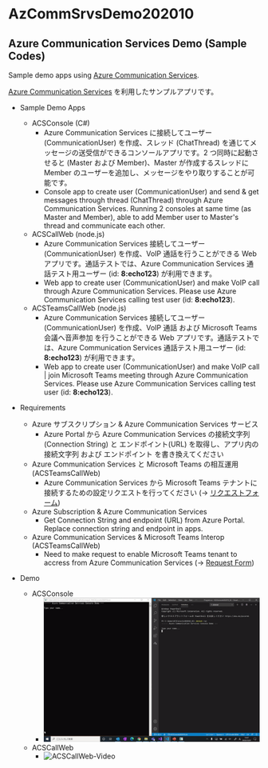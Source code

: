 # AzCommSrvsDemo202010
## Azure Communication Services Demo (Sample Codes)

Sample demo apps using [Azure Communication Services](https://azure.microsoft.com/en-us/services/communication-services/).

[Azure Communication Services](https://azure.microsoft.com/ja-jp/services/communication-services/) を利用したサンプルアプリです。

- Sample Demo Apps
    - ACSConsole (C#)
        - Azure Communication Services に接続してユーザー (CommunicationUser) を作成、スレッド (ChatThread) を通じてメッセージの送受信ができるコンソールアプリです。2 つ同時に起動させると (Master および Member)、Master が作成するスレッドに Member のユーザーを追加し、メッセージをやり取りすることが可能です。
        - Console app to create user (CommunicationUser) and send & get messages through thread (ChatThread) through Azure Communication Services. Running 2 consoles at same time (as Master and Member), able to add Member user to Master's thread and communicate each other.
    - ACSCallWeb (node.js)
        - Azure Communication Services 接続してユーザー (CommunicationUser) を作成、VoIP 通話を行うことができる Web アプリです。通話テストでは、Azure Communication Services 通話テスト用ユーザー (id: **8:echo123**) が利用できます。
        - Web app to create user (CommunicationUser) and make VoIP call through Azure Communication Services. Please use Azure Communication Services calling test user (id: **8:echo123**).
    - ACSTeamsCallWeb (node.js)
        - Azure Communication Services 接続してユーザー (CommunicationUser) を作成、VoIP 通話 および Microsoft Teams 会議へ音声参加 を行うことができる Web アプリです。通話テストでは、Azure Communication Services 通話テスト用ユーザー (id: **8:echo123**) が利用できます。
        - Web app to create user (CommunicationUser) and make VoIP call | join Microsoft Teams meeting through Azure Communication Services. Please use Azure Communication Services calling test user (id: **8:echo123**).

- Requirements
    - Azure サブスクリプション & Azure Communication Services サービス
        - Azure Portal から Azure Communication Services の接続文字列(Connection String) と エンドポイント(URL) を取得し、アプリ内の 接続文字列 および エンドポイント を書き換えてください
    - Azure Communication Services と Microsoft Teams の相互運用 (ACSTeamsCallWeb)
        - Azure Communication Services から Microsoft Teams テナントに接続するための設定リクエストを行ってください (-> [リクエストフォーム](https://forms.office.com/Pages/ResponsePage.aspx?id=v4j5cvGGr0GRqy180BHbR21ouQM6BHtHiripswZoZsdURDQ5SUNQTElKR0VZU0VUU1hMOTBBMVhESS4u))
    - Azure Subscription & Azure Communication Services
        - Get Connection String and endpoint (URL) from Azure Portal. Replace connection string and endpoint in apps.
    - Azure Communication Services & Microsoft Teams Interop (ACSTeamsCallWeb)
        - Need to make request to enable Microsoft Teams tenant to accress from Azure Communication Services (-> [Request Form](https://forms.office.com/Pages/ResponsePage.aspx?id=v4j5cvGGr0GRqy180BHbR21ouQM6BHtHiripswZoZsdURDQ5SUNQTElKR0VZU0VUU1hMOTBBMVhESS4u))

- Demo
    - ACSConsole
        - ![ACSConsole-Video](ACSConsole202010.gif)
    - ACSCallWeb
        - ![ACSCallWeb-Video](ACSCallWeb202010.gif)